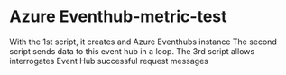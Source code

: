 # Azure Eventhub-metric-test

With the 1st script, it creates and Azure Eventhubs instance
The second script sends data to this event hub in a loop.
The 3rd script allows interrogates Event Hub successful request messages